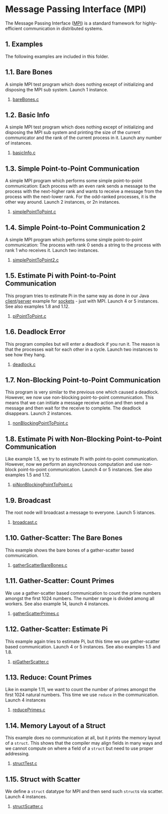# Message Passing Interface (MPI)

The Message Passing Interface ([MPI](https://en.wikipedia.org/wiki/Message_Passing_Interface)) is a standard framework for highly-efficient communication in distributed systems.

## 1. Examples

The following examples are included in this folder.

## 1.1. Bare Bones

A simple MPI test program which does nothing except of initializing and disposing the MPI sub system. Launch 1 instance.

1. [bareBones.c](http://github.com/thomasWeise/distributedComputingExamples/tree/master/mpi/bareBones.c)

## 1.2. Basic Info

A simple MPI test program which does nothing except of initializing and disposing the MPI sub system and printing the size of the current communicator and the rank of the current process in it. Launch any number of instances.

1. [basicInfo.c](http://github.com/thomasWeise/distributedComputingExamples/tree/master/mpi/basicInfo.c)

## 1.3. Simple Point-to-Point Communication

A simple MPI program which performs some simple point-to-point communication: Each process with an even rank sends a message to the process with the next-higher rank and wants to receive a message from the process with the next-lower rank. For the odd-ranked processes, it is the other way around. Launch 2 instances, or 2n instances.

1. [simplePointToPoint.c](http://github.com/thomasWeise/distributedComputingExamples/tree/master/mpi/simplePointToPoint.c)

## 1.4. Simple Point-to-Point Communication 2

A simple MPI program which performs some simple point-to-point communication: The process with rank 0 sends a string to the process with rank 1 who receives it. Launch two instances.

1. [simplePointToPoint2.c](http://github.com/thomasWeise/distributedComputingExamples/tree/master/mpi/simplePointToPoint2.c)

## 1.5. Estimate Pi with Point-to-Point Communication

This program tries to estimate Pi in the same way as done in our Java [client](http://github.com/thomasWeise/distributedComputingExamples/tree/master/sockets/java/src/PiClient.java)/[server](http://github.com/thomasWeise/distributedComputingExamples/tree/master/sockets/java/src/PiServer.java) example for [sockets](http://github.com/thomasWeise/distributedComputingExamples/tree/master/sockets/java/) - just with MPI. Launch 4 or 5 instances. See also examples 1.8 and 1.12.

1. [piPointToPoint.c](http://github.com/thomasWeise/distributedComputingExamples/tree/master/mpi/piPointToPoint.c)

## 1.6. Deadlock Error

This program compiles but will enter a deadlock if you run it. The reason is that the processes wait for each other in a cycle. Launch two instances to see how they hang.

1. [deadlock.c](http://github.com/thomasWeise/distributedComputingExamples/tree/master/mpi/deadlock.c)

## 1.7. Non-Blocking Point-to-Point Communication

This program is very similar to the previous one which caused a deadlock. However, we now use non-blocking point-to-point communication. This means that we can initiate a message receive action and then send a message and then wait for the receive to complete. The deadlock disappears. Launch 2 instances.

1. [nonBlockingPointToPoint.c](http://github.com/thomasWeise/distributedComputingExamples/tree/master/mpi/nonBlockingPointToPoint.c)

## 1.8. Estimate Pi with Non-Blocking Point-to-Point Communication

Like example 1.5, we try to estimate Pi with point-to-point communication. However, now we perform an asynchronous computation and use non-block point-to-point communication. Launch 4 or 5 instances. See also examples 1.5 and 1.12.

1. [piNonBlockingPointToPoint.c](http://github.com/thomasWeise/distributedComputingExamples/tree/master/mpi/piNonBlockingPointToPoint.c)

## 1.9. Broadcast

The root node will broadcast a message to everyone. Launch 5 istances.

1. [broadcast.c](http://github.com/thomasWeise/distributedComputingExamples/tree/master/mpi/broadcast.c)

## 1.10. Gather-Scatter: The Bare Bones

This example shows the bare bones of a gather-scatter based communication.

1. [gatherScatterBareBones.c](http://github.com/thomasWeise/distributedComputingExamples/tree/master/mpi/gatherScatterBareBones.c)

## 1.11. Gather-Scatter: Count Primes

We use a gather-scatter based communication to count the prime numbers amongst the first 1024 numbers. The number range is divided among all workers. See also example 14, launch 4 instances.

1. [gatherScatterPrimes.c](http://github.com/thomasWeise/distributedComputingExamples/tree/master/mpi/gatherScatterPrimes.c)

## 1.12. Gather-Scatter: Estimate Pi

This example again tries to estimate Pi, but this time we use gather-scatter based communication. Launch 4 or 5 instances. See also examples 1.5 and 1.8.

1. [piGatherScatter.c](http://github.com/thomasWeise/distributedComputingExamples/tree/master/mpi/piGatherScatter.c)

## 1.13. Reduce: Count Primes

Like in example 1.11, we want to count the number of primes amongst the first 1024 natural numbers. This time we use `reduce` in the communication. Launch 4 instances

1. [reducePrimes.c](http://github.com/thomasWeise/distributedComputingExamples/tree/master/mpi/reducePrimes.c)

## 1.14. Memory Layout of a Struct

This example does no communication at all, but it prints the memory layout of a `struct`. This shows that the compiler may align fields in many ways and we cannot compute on where a field of a `struct` but need to use proper addressing. 

1. [structTest.c](http://github.com/thomasWeise/distributedComputingExamples/tree/master/mpi/structTest.c)

## 1.15. Struct with Scatter

We define a `struct` datatype for MPI and then send such `struct`s via scatter. Launch 4 instances.  

1. [structScatter.c](http://github.com/thomasWeise/distributedComputingExamples/tree/master/mpi/structScatter.c)